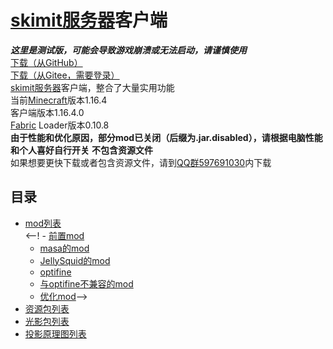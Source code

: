 # [skimit服务器](http://skimit.cn/)客户端
***这里是测试版，可能会导致游戏崩溃或无法启动，请谨慎使用***  
[下载（从GitHub）](https://github.com/skimitmc/client/archive/dev.zip)  
[下载（从Gitee，需要登录）](https://gitee.com/skimit/client/repository/archive/dev.zip)  
[skimit服务器](http://skimit.cn/)客户端，整合了大量实用功能  
当前[Minecraft](https://www.minecraft.net/)版本1.16.4  
客户端版本1.16.4.0  
[Fabric](https://fabricmc.net/) Loader版本0.10.8  
**由于性能和优化原因，部分mod已关闭（后缀为.jar.disabled），请根据电脑性能和个人喜好自行开关**
**不包含资源文件**  
如果想要更快下载或者包含资源文件，请到[QQ群597691030](https://jq.qq.com/?_wv=1027&k=5GAlEKg)内下载
## 目录
- [mod列表](https://github.com/skimitmc/client/tree/dev/.minecraft/mods)  
<--!  - [前置mod](#前置mod)
  - [masa的mod](#masa的mod)
  - [JellySquid的mod](#JellySquid的mod)
  - [optifine](#optifine（默认关闭）)
  - [与optifine不兼容的mod](#与optifine不兼容的mod)
  - [优化mod](#优化mod)-->
- [资源包列表](https://github.com/skimitmc/client/tree/dev/.minecraft/resourcepacks)
- [光影包列表](https://github.com/skimitmc/client/tree/dev/.minecraft/shaderpacks)
- [投影原理图列表](https://github.com/skimitmc/client/tree/dev/.minecraft/schematics)